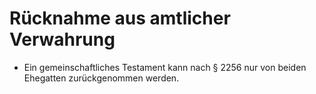 # Rücknahme aus amtlicher Verwahrung

- Ein gemeinschaftliches Testament kann nach § 2256 nur von beiden Ehegatten zurückgenommen werden.

